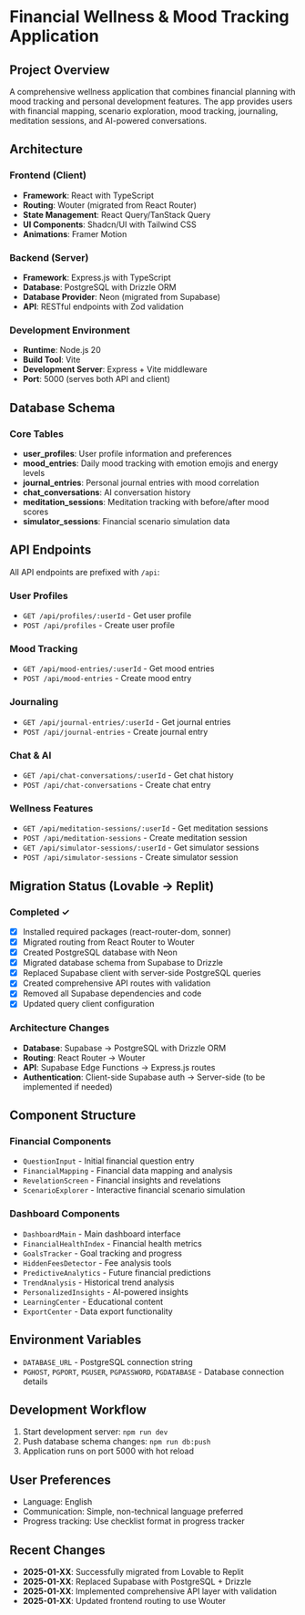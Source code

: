 # Financial Wellness & Mood Tracking Application

## Project Overview
A comprehensive wellness application that combines financial planning with mood tracking and personal development features. The app provides users with financial mapping, scenario exploration, mood tracking, journaling, meditation sessions, and AI-powered conversations.

## Architecture

### Frontend (Client)
- **Framework**: React with TypeScript
- **Routing**: Wouter (migrated from React Router)
- **State Management**: React Query/TanStack Query
- **UI Components**: Shadcn/UI with Tailwind CSS
- **Animations**: Framer Motion

### Backend (Server) 
- **Framework**: Express.js with TypeScript
- **Database**: PostgreSQL with Drizzle ORM
- **Database Provider**: Neon (migrated from Supabase)
- **API**: RESTful endpoints with Zod validation

### Development Environment
- **Runtime**: Node.js 20
- **Build Tool**: Vite
- **Development Server**: Express + Vite middleware
- **Port**: 5000 (serves both API and client)

## Database Schema

### Core Tables
- **user_profiles**: User profile information and preferences
- **mood_entries**: Daily mood tracking with emotion emojis and energy levels
- **journal_entries**: Personal journal entries with mood correlation
- **chat_conversations**: AI conversation history
- **meditation_sessions**: Meditation tracking with before/after mood scores
- **simulator_sessions**: Financial scenario simulation data

## API Endpoints

All API endpoints are prefixed with `/api`:

### User Profiles
- `GET /api/profiles/:userId` - Get user profile
- `POST /api/profiles` - Create user profile

### Mood Tracking
- `GET /api/mood-entries/:userId` - Get mood entries
- `POST /api/mood-entries` - Create mood entry

### Journaling
- `GET /api/journal-entries/:userId` - Get journal entries  
- `POST /api/journal-entries` - Create journal entry

### Chat & AI
- `GET /api/chat-conversations/:userId` - Get chat history
- `POST /api/chat-conversations` - Create chat entry

### Wellness Features
- `GET /api/meditation-sessions/:userId` - Get meditation sessions
- `POST /api/meditation-sessions` - Create meditation session
- `GET /api/simulator-sessions/:userId` - Get simulator sessions
- `POST /api/simulator-sessions` - Create simulator session

## Migration Status (Lovable → Replit)

### Completed ✓
- [x] Installed required packages (react-router-dom, sonner)
- [x] Migrated routing from React Router to Wouter
- [x] Created PostgreSQL database with Neon
- [x] Migrated database schema from Supabase to Drizzle
- [x] Replaced Supabase client with server-side PostgreSQL queries
- [x] Created comprehensive API routes with validation
- [x] Removed all Supabase dependencies and code
- [x] Updated query client configuration

### Architecture Changes
- **Database**: Supabase → PostgreSQL with Drizzle ORM
- **Routing**: React Router → Wouter
- **API**: Supabase Edge Functions → Express.js routes
- **Authentication**: Client-side Supabase auth → Server-side (to be implemented if needed)

## Component Structure

### Financial Components
- `QuestionInput` - Initial financial question entry
- `FinancialMapping` - Financial data mapping and analysis
- `RevelationScreen` - Financial insights and revelations
- `ScenarioExplorer` - Interactive financial scenario simulation

### Dashboard Components
- `DashboardMain` - Main dashboard interface
- `FinancialHealthIndex` - Financial health metrics
- `GoalsTracker` - Goal tracking and progress
- `HiddenFeesDetector` - Fee analysis tools
- `PredictiveAnalytics` - Future financial predictions
- `TrendAnalysis` - Historical trend analysis
- `PersonalizedInsights` - AI-powered insights
- `LearningCenter` - Educational content
- `ExportCenter` - Data export functionality

## Environment Variables
- `DATABASE_URL` - PostgreSQL connection string
- `PGHOST`, `PGPORT`, `PGUSER`, `PGPASSWORD`, `PGDATABASE` - Database connection details

## Development Workflow
1. Start development server: `npm run dev`
2. Push database schema changes: `npm run db:push`
3. Application runs on port 5000 with hot reload

## User Preferences
- Language: English
- Communication: Simple, non-technical language preferred
- Progress tracking: Use checklist format in progress tracker

## Recent Changes
- **2025-01-XX**: Successfully migrated from Lovable to Replit
- **2025-01-XX**: Replaced Supabase with PostgreSQL + Drizzle
- **2025-01-XX**: Implemented comprehensive API layer with validation
- **2025-01-XX**: Updated frontend routing to use Wouter